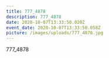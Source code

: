 ```yaml
---
title: 777_4878
description: 777_4878
date: 2020-10-07T13:33:50.020Z
event_date: 2020-10-07T13:33:50.058Z
picture: /images/uploads/777_4878.jpg
---
```

777_4878